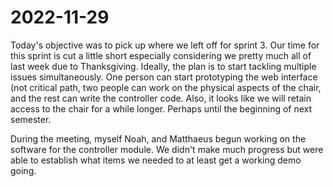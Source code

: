 # 2022-11-29

Today's objective was to pick up where we left off for sprint 3. Our time for this sprint is cut a little short especially considering we pretty much all of last week due to Thanksgiving. Ideally, the plan is to start tackling multiple issues simultaneously. One person can start prototyping the web interface (not critical path, two people can work on the physical aspects of the chair, and the rest can write the controller code. Also, it looks like we will retain access to the chair for a while longer. Perhaps until the beginning of next semester. 

During the meeting, myself Noah, and Matthaeus begun working on the software for the controller module. We didn't make much progress but were able to establish what items we needed to at least get a working demo going. 